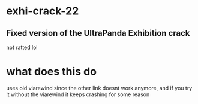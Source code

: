 # exhi-crack-22
Fixed version of the UltraPanda Exhibition crack
<br>
---
not ratted lol

# what does this do
uses old viarewind since the other link doesnt work anymore, and if you try it without the viarewind it keeps crashing for some reason
